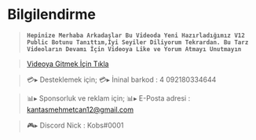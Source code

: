# **Bilgilendirme**

> **`Hepinize Merhaba Arkadaşlar Bu Videoda Yeni Hazırladığımız V12 Public Botunu Tanıttım,İyi Seyiler Diliyorum Tekrardan. Bu Tarz Videoların Devamı İçin Videoya Like ve Yorum Atmayı Unutmayın`**

> [Videoya Gitmek İçin Tıkla](https://youtu.be/q5G6xfF82bY) 

> 💳▸ Desteklemek için;
> 💳▸ İninal barkod : 4 092180334644

> 📊▸ Sponsorluk ve reklam için;
> 📊▸ E-Posta adresi : kantasmehmetcan12@gmail.com

> 🎮▸ Discord Nick : Kobs#0001

